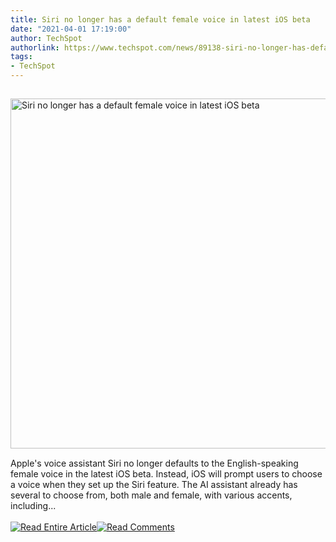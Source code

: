```yaml
---
title: Siri no longer has a default female voice in latest iOS beta
date: "2021-04-01 17:19:00"
author: TechSpot
authorlink: https://www.techspot.com/news/89138-siri-no-longer-has-default-female-voice-latest.html
tags:
- TechSpot
---
```

<a href="https://www.techspot.com/news/89138-siri-no-longer-has-default-female-voice-latest.html" target="_blank"><img src="https://static.techspot.com/images2/news/ts3_thumbs/2018/08/2018-08-08-ts3_thumbs-5ac.jpg" width="800" height="560" style="padding: 15px 0" title="Siri no longer has a default female voice in latest iOS beta" /></a><br />Apple's voice assistant Siri no longer defaults to the English-speaking female voice in the latest iOS beta. Instead, iOS will prompt users to choose a voice when they set up the Siri feature. The AI assistant already has several to choose from, both male and female, with various accents, including...<br /><br /><a href="https://www.techspot.com/news/89138-siri-no-longer-has-default-female-voice-latest.html"><img src="https://static.techspot.com/images/rss/rss_buttons_01.png" border="0" alt="Read Entire Article" /></a><a href="https://www.techspot.com/news/89138-siri-no-longer-has-default-female-voice-latest.html#comments"><img src="https://static.techspot.com/images/rss/rss_buttons_02.png" border="0" alt="Read Comments" /></a><br /><br />